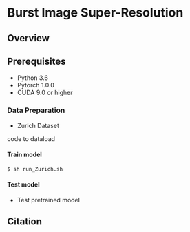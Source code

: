 # Burst Image Super-Resolution

## Overview


## Prerequisites
* Python 3.6
* Pytorch 1.0.0
* CUDA 9.0 or higher

### Data Preparation

* Zurich Dataset

code to dataload

#### Train model

```bash
$ sh run_Zurich.sh
```


#### Test model
* Test pretrained model


## Citation


